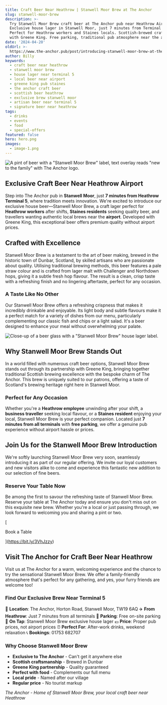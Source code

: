 ```yaml
---
title: Craft Beer Near Heathrow | Stanwell Moor Brew at The Anchor
slug: stanwell-moor-brew
description: >-
  Try Stanwell Moor Brew craft beer at The Anchor pub near Heathrow Airport.
  Exclusive house lager in Stanwell Moor, just 7 minutes from Terminal 5.
  Perfect for Heathrow workers and Staines locals. Scottish-brewed craft beer
  with Greene King. Free parking, traditional pub atmosphere near the airport.
date: '2024-04-20'
oldUrl: >-
  https://www.the-anchor.pub/post/introducing-stanwell-moor-brew-at-the-anchor-thean
author: Billy
keywords:
  - craft beer near heathrow
  - stanwell moor brew
  - house lager near terminal 5
  - local beer near airport
  - greene king pub staines
  - the anchor craft beer
  - scottish beer heathrow
  - exclusive brew stanwell moor
  - artisan beer near terminal 5
  - signature beer near heathrow
tags:
  - drinks
  - events
  - food
  - special-offers
featured: false
hero: hero.png
images:
  - image-1.png
---
```


  

![A pint of beer with a "Stanwell Moor Brew" label, text overlay reads "new to the family" with The Anchor logo.](/content/blog/introducing-stanwell-moor-brew-at-the-anchor-thean/hero.png)

  

## Exclusive Craft Beer Near Heathrow Airport

Step into The Anchor pub in **Stanwell Moor**, just **7 minutes from Heathrow Terminal 5**, where tradition meets innovation. We're excited to introduce our exclusive house beer—Stanwell Moor Brew, a craft lager perfect for **Heathrow workers** after shifts, **Staines residents** seeking quality beer, and travellers wanting authentic local brews near the **airport**. Developed with Greene King, this exceptional beer offers premium quality without airport prices.

  

## Crafted with Excellence

Stanwell Moor Brew is a testament to the art of beer making, brewed in the historic town of Dunbar, Scotland, by skilled artisans who are passionate about quality. Utilising traditional brewing methods, this beer features a pale straw colour and is crafted from lager malt with Challenger and Northdown hops, giving it a subtle fresh hop flavour. The result is a clean, crisp taste with a refreshing finish and no lingering aftertaste, perfect for any occasion.

  

### A Taste Like No Other

Our Stanwell Moor Brew offers a refreshing crispness that makes it incredibly drinkable and enjoyable. Its light body and subtle flavours make it a perfect match for a variety of dishes from our menu, particularly complementing our classic fish and chips or a light salad. It's a beer designed to enhance your meal without overwhelming your palate.

  

![Close-up of a beer glass with a "Stanwell Moor Brew" house lager label.](/content/blog/introducing-stanwell-moor-brew-at-the-anchor-thean/image-1.png)

  

## Why Stanwell Moor Brew Stands Out

In a world filled with numerous craft beer options, Stanwell Moor Brew stands out through its partnership with Greene King, bringing together traditional Scottish brewing excellence with the bespoke charm of The Anchor. This brew is uniquely suited to our patrons, offering a taste of Scotland's brewing heritage right here in Stanwell Moor.

  

### Perfect for Any Occasion

Whether you're a **Heathrow employee** unwinding after your shift, a **business traveller** seeking local flavour, or a **Staines resident** enjoying your local, Stanwell Moor Brew is your perfect companion. Located just **7 minutes from all terminals** with **free parking**, we offer a genuine pub experience without airport hassle or prices.

  

## Join Us for the Stanwell Moor Brew Introduction

We're softly launching Stanwell Moor Brew very soon, seamlessly introducing it as part of our regular offering. We invite our loyal customers and new visitors alike to come and experience this fantastic new addition to our selection of fine beers.

  

### Reserve Your Table Now

Be among the first to savour the refreshing taste of Stanwell Moor Brew. Reserve your table at The Anchor today and ensure you don't miss out on this exquisite new brew. Whether you're a local or just passing through, we look forward to welcoming you and sharing a pint or two.

[

Book a Table

](https://bit.ly/3VhJzzy)

  

## Visit The Anchor for Craft Beer Near Heathrow

Visit us at The Anchor for a warm, welcoming experience and the chance to try the sensational Stanwell Moor Brew. We offer a family-friendly atmosphere that's perfect for any gathering, and yes, your furry friends are welcome too!

### Find Our Exclusive Brew Near Terminal 5

📍 **Location**: The Anchor, Horton Road, Stanwell Moor, TW19 6AQ
✈️ **From Heathrow**: Just 7 minutes from all terminals
🚗 **Parking**: Free on-site parking
🍺 **On Tap**: Stanwell Moor Brew exclusive house lager
💷 **Price**: Proper pub prices, not airport prices
⏰ **Perfect For**: After-work drinks, weekend relaxation
📞 **Bookings**: 01753 682707

### Why Choose Stanwell Moor Brew

- **Exclusive to The Anchor** - Can't get it anywhere else
- **Scottish craftsmanship** - Brewed in Dunbar
- **Greene King partnership** - Quality guaranteed
- **Perfect with food** - Complements our full menu
- **Local pride** - Named after our village
- **Regular price** - No tourist markup

*The Anchor - Home of Stanwell Moor Brew, your local craft beer near Heathrow*
